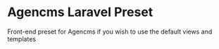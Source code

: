 # Agencms Laravel Preset

Front-end preset for Agencms if you wish to use the default views and templates
